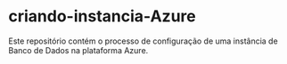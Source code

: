 # criando-instancia-Azure
Este repositório contém o processo de configuração de uma instância de Banco de Dados na plataforma Azure.
